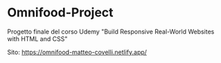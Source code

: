 # Omnifood-Project

Progetto finale del corso Udemy "Build Responsive Real-World Websites with HTML and CSS"

Sito: https://omnifood-matteo-covelli.netlify.app/
